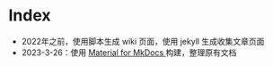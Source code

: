 # Index

- 2022年之前，使用脚本生成 wiki 页面，使用 jekyll 生成收集文章页面
- 2023-3-26：使用 [Material for MkDocs ](https://squidfunk.github.io/mkdocs-material/) 构建，整理原有文档


